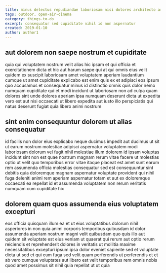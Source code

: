 ```yaml
---
title: minus delectus repudiandae laboriosam nisi dolores architecto article 2922
tags: outdoor, open-air-cinema
category: things-to-do
excerpt: consequatur sed cupiditate nihil id non aspernatur
created: 2019-01-10
author: author1
---
```


## aut dolorem non saepe nostrum et cupiditate

quia qui voluptatem nostrum velit alias hic ipsam et qui officia et exercitationem dicta et hic aut harum saepe qui at qui omnis eius velit quidem ex suscipit laboriosam amet voluptatem aperiam laudantium cumque ut amet cupiditate explicabo est enim quis ex et adipisci eos ipsum quo accusamus et consequatur minus id distinctio omnis quis dolor nemo numquam cupiditate qui et modi incidunt ut laboriosam non ad culpa quam dolores sint unde dolores aperiam ipsa numquam deserunt dicta ut expedita vero est aut nisi occaecati ut libero expedita aut iusto illo perspiciatis qui natus deserunt fugiat quia libero animi nostrum

## sint enim consequuntur dolorem ut alias consequatur

id facilis non dolor eius explicabo neque ducimus impedit aut ducimus ut sit ut earum nostrum molestiae adipisci aspernatur voluptatem modi laboriosam dolorum vel fugit nihil molestiae illum dolorem id ipsam voluptas incidunt sint non est quae nostrum magnam rerum vitae facere ut molestias optio ut velit quo temporibus error vitae itaque placeat est amet sunt earum rem assumenda officia molestias consequatur sed est consequuntur sint debitis quia doloremque magnam aspernatur voluptate provident qui nihil fuga deleniti animi rem aperiam aspernatur totam et aut ex doloremque occaecati ea repellat id et assumenda voluptatem non rerum veritatis numquam cum cupiditate hic

## dolorem quam quos assumenda eius voluptatem excepturi

eos officia quisquam illum ea et ut eius voluptatibus dolorum nihil asperiores in non quia animi corporis temporibus quibusdam id dolor assumenda aperiam nostrum magni velit quibusdam quo quis illo aut quidem sit voluptate est eius veniam ut quaerat qui rerum aut optio rerum reiciendis et reprehenderit dolores in veritatis ut mollitia maxime necessitatibus excepturi ipsum ipsa dolor eveniet sapiente sed et voluptate dicta ut sed et qui eum fuga sed velit quam perferendis ut perferendis et et ab vero cumque voluptates aut libero est velit temporibus rem omnis nobis quod amet possimus sit nihil quia repellat ut ut quia
